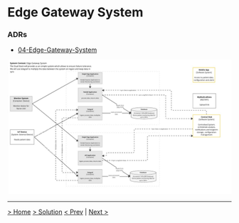 # Edge Gateway System

### ADRs

- [04-Edge-Gateway-System](../ADRs/04-EdgeGatewaySystem.md)

![Edge Gateway System](../assets/diagrams/c2-level-diagram-edge-gateway-system.jpg)

---

[> Home](../README.md)    [> Solution](README.md)
[< Prev](OverallSystem.md)  |  [Next >](EdgeGatewayContainer.md)